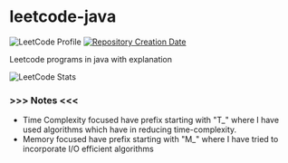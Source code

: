 # leetcode-java


<img src="https://img.shields.io/badge/LeetCode-TheProbablyHarsh-orange?style=for-the-badge&logo=leetcode&logoColor=white" alt="LeetCode Profile"> <a href="https://github.com/gonewithharshwinds/leetcode-java" target="_blank">
  <img src="https://img.shields.io/badge/Created-June%202024-brightgreen?style=for-the-badge&logo=github&logoColor=white" alt="Repository Creation Date">
</a>

 Leetcode programs in java with explanation

![LeetCode Stats](https://leetcard.jacoblin.cool/TheProbablyHarsh?theme=wtf&font=Montserrat&ext=heatmap)

### >>> Notes <<<
- Time Complexity focused have prefix starting with "T_" where I have used algorithms which have in reducing time-complexity.
- Memory focused have prefix starting with "M_" where I have tried to incorporate I/O efficient algorithms
